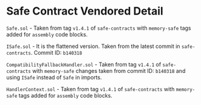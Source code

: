 # Safe Contract Vendored Detail

`Safe.sol` - Taken from tag `v1.4.1` of `safe-contracts` with `memory-safe` tags added for `assembly` code blocks.

`ISafe.sol` - It is the flattened version. Taken from the latest commit in `safe-contracts`. Commit ID: `b140318`

`CompatibilityFallbackHandler.sol` - Taken from tag `v1.4.1` of `safe-contracts` with `memory-safe` changes taken from commit ID: `b140318` and using `ISafe` instead of `Safe` in imports.

`HandlerContext.sol` - Taken from tag `v1.4.1` of `safe-contracts` with `memory-safe` tags added for `assembly` code blocks.
